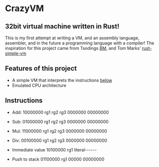 # CrazyVM
## 32bit virtual machine written in Rust!

This is my first attempt at writing a VM, and 
an assembly language, assembler, and in the future
a programming language with a compiler! The inspiration for
this project came from Tsodings [BM](https://github.com/tsoding/bm), and Tom Marks' [rust-simple-vm](https://github.com/phy1um/rust-simple-vm)

## Features of this project
 - A simple VM that interprets the instructions [below](#instructions)
 - Emulated CPU architecture

## Instructions
- Add:
    10000000 rg1 rg2 rg3 0000000 00000000

- Sub:
    01000000 rg1 rg2 rg3 0000000 00000000

- Mul:
    11000000 rg1 rg2 rg3 0000000 00000000

- Div:
    00100000 rg1 rg2 rg3 0000000 00000000

- Immediate value
    10100000 rg1 literal------

-  Push to stack
    01100000 rg1 00000 00000000
